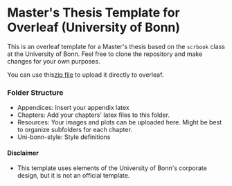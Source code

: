 # Master's Thesis Template for Overleaf (University of Bonn)
This is an overleaf template for a Master's thesis based on the `scrbook` class at the University of Bonn. Feel free to clone the repository and make changes for your own purposes. 

You can use this[zip file](https://github.com/caisa-lab/master-thesis-template/blob/main/Masters%20Thesis%20Template.zip) to upload it directly to overleaf.

### Folder Structure
* Appendices: Insert your appendix latex
* Chapters: Add your chapters' latex files to this folder.
* Resources: Your images and plots can be uploaded here. Might be best to organize subfolders for each chapter.
* Uni-bonn-style: Style definitions

#### Disclaimer
* This template uses elements of the University of Bonn's corporate design, but it is not an official template.

